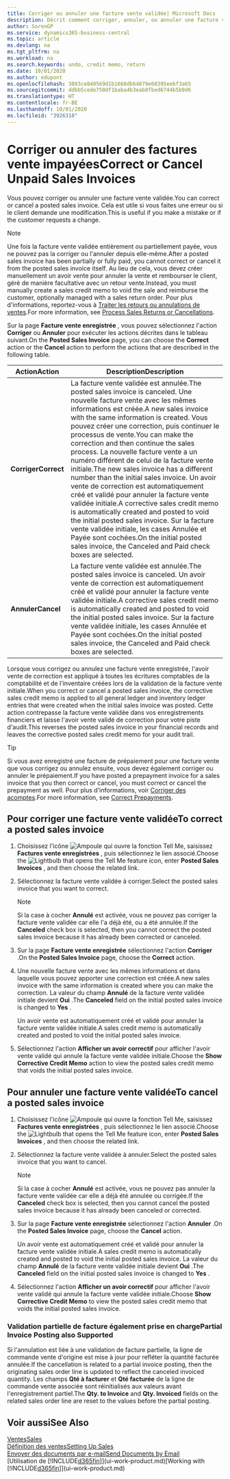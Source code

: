 ```yaml
---
title: Corriger ou annuler une facture vente validée| Microsoft Docs
description: Décrit comment corriger, annuler, ou annuler une facture vente enregistrée et lettrer un avoir vente.
author: SorenGP
ms.service: dynamics365-business-central
ms.topic: article
ms.devlang: na
ms.tgt_pltfrm: na
ms.workload: na
ms.search.keywords: undo, credit memo, return
ms.date: 10/01/2020
ms.author: edupont
ms.openlocfilehash: 3803ce840569d1b1668db64879e68395ee6f3a65
ms.sourcegitcommit: ddbb5cede750df1baba4b3eab8fbed6744b5b9d6
ms.translationtype: HT
ms.contentlocale: fr-BE
ms.lasthandoff: 10/01/2020
ms.locfileid: "3926310"
---
```

# <a name="correct-or-cancel-unpaid-sales-invoices"></a><span data-ttu-id="e0172-103">Corriger ou annuler des factures vente impayées</span><span class="sxs-lookup"><span data-stu-id="e0172-103">Correct or Cancel Unpaid Sales Invoices</span></span>

<span data-ttu-id="e0172-104">Vous pouvez corriger ou annuler une facture vente validée.</span><span class="sxs-lookup"><span data-stu-id="e0172-104">You can correct or cancel a posted sales invoice.</span></span> <span data-ttu-id="e0172-105">Cela est utile si vous faites une erreur ou si le client demande une modification.</span><span class="sxs-lookup"><span data-stu-id="e0172-105">This is useful if you make a mistake or if the customer requests a change.</span></span>

> [!NOTE]  
> <span data-ttu-id="e0172-106">Une fois la facture vente validée entièrement ou partiellement payée, vous ne pouvez pas la corriger ou l'annuler depuis elle-même.</span><span class="sxs-lookup"><span data-stu-id="e0172-106">After a posted sales invoice has been partially or fully paid, you cannot correct or cancel it from the posted sales invoice itself.</span></span> <span data-ttu-id="e0172-107">Au lieu de cela, vous devez créer manuellement un avoir vente pour annuler la vente et rembourser le client, géré de manière facultative avec un retour vente.</span><span class="sxs-lookup"><span data-stu-id="e0172-107">Instead, you must manually create a sales credit memo to void the sale and reimburse the customer, optionally managed with a sales return order.</span></span> <span data-ttu-id="e0172-108">Pour plus d'informations, reportez-vous à [Traiter les retours ou annulations de ventes](sales-how-process-sales-returns-cancellations.md).</span><span class="sxs-lookup"><span data-stu-id="e0172-108">For more information, see [Process Sales Returns or Cancellations](sales-how-process-sales-returns-cancellations.md).</span></span>

<span data-ttu-id="e0172-109">Sur la page **Facture vente enregistrée** , vous pouvez sélectionnez l'action **Corriger** ou **Annuler** pour exécuter les actions décrites dans le tableau suivant.</span><span class="sxs-lookup"><span data-stu-id="e0172-109">On the **Posted Sales Invoice** page, you can choose the **Correct** action or the **Cancel** action to perform the actions that are described in the following table.</span></span>

| <span data-ttu-id="e0172-110">Action</span><span class="sxs-lookup"><span data-stu-id="e0172-110">Action</span></span> | <span data-ttu-id="e0172-111">Description</span><span class="sxs-lookup"><span data-stu-id="e0172-111">Description</span></span> |
| --- | --- |
| <span data-ttu-id="e0172-112">**Corriger**</span><span class="sxs-lookup"><span data-stu-id="e0172-112">**Correct**</span></span> |<span data-ttu-id="e0172-113">La facture vente validée est annulée.</span><span class="sxs-lookup"><span data-stu-id="e0172-113">The posted sales invoice is canceled.</span></span> <span data-ttu-id="e0172-114">Une nouvelle facture vente avec les mêmes informations est créée.</span><span class="sxs-lookup"><span data-stu-id="e0172-114">A new sales invoice with the same information is created.</span></span> <span data-ttu-id="e0172-115">Vous pouvez créer une correction, puis continuer le processus de vente.</span><span class="sxs-lookup"><span data-stu-id="e0172-115">You can make the correction and then continue the sales process.</span></span> <span data-ttu-id="e0172-116">La nouvelle facture vente a un numéro différent de celui de la facture vente initiale.</span><span class="sxs-lookup"><span data-stu-id="e0172-116">The new sales invoice has a different number than the initial sales invoice.</span></span> <span data-ttu-id="e0172-117">Un avoir vente de correction est automatiquement créé et validé pour annuler la facture vente validée initiale.</span><span class="sxs-lookup"><span data-stu-id="e0172-117">A corrective sales credit memo is automatically created and posted to void the initial posted sales invoice.</span></span> <span data-ttu-id="e0172-118">Sur la facture vente validée initiale, les cases Annulée et Payée sont cochées.</span><span class="sxs-lookup"><span data-stu-id="e0172-118">On the initial posted sales invoice, the Canceled and Paid check boxes are selected.</span></span> |
| <span data-ttu-id="e0172-119">**Annuler**</span><span class="sxs-lookup"><span data-stu-id="e0172-119">**Cancel**</span></span> |<span data-ttu-id="e0172-120">La facture vente validée est annulée.</span><span class="sxs-lookup"><span data-stu-id="e0172-120">The posted sales invoice is canceled.</span></span> <span data-ttu-id="e0172-121">Un avoir vente de correction est automatiquement créé et validé pour annuler la facture vente validée initiale.</span><span class="sxs-lookup"><span data-stu-id="e0172-121">A corrective sales credit memo is automatically created and posted to void the initial posted sales invoice.</span></span> <span data-ttu-id="e0172-122">Sur la facture vente validée initiale, les cases Annulée et Payée sont cochées.</span><span class="sxs-lookup"><span data-stu-id="e0172-122">On the initial posted sales invoice, the Canceled and Paid check boxes are selected.</span></span> |

<span data-ttu-id="e0172-123">Lorsque vous corrigez ou annulez une facture vente enregistrée, l'avoir vente de correction est appliqué à toutes les écritures comptables de la comptabilité et de l'inventaire créées lors de la validation de la facture vente initiale.</span><span class="sxs-lookup"><span data-stu-id="e0172-123">When you correct or cancel a posted sales invoice, the corrective sales credit memo is applied to all general ledger and inventory ledger entries that were created when the initial sales invoice was posted.</span></span> <span data-ttu-id="e0172-124">Cette action contrepasse la facture vente validée dans vos enregistrements financiers et laisse l'avoir vente validé de correction pour votre piste d'audit.</span><span class="sxs-lookup"><span data-stu-id="e0172-124">This reverses the posted sales invoice in your financial records and leaves the corrective posted sales credit memo for your audit trail.</span></span>  

> [!TIP]
> <span data-ttu-id="e0172-125">Si vous avez enregistré une facture de prépaiement pour une facture vente que vous corrigez ou annulez ensuite, vous devez également corriger ou annuler le prépaiement.</span><span class="sxs-lookup"><span data-stu-id="e0172-125">If you have posted a prepayment invoice for a sales invoice that you then correct or cancel, you must correct or cancel the prepayment as well.</span></span> <span data-ttu-id="e0172-126">Pour plus d'informations, voir [Corriger des acomptes](finance-how-to-correct-prepayments.md).</span><span class="sxs-lookup"><span data-stu-id="e0172-126">For more information, see [Correct Prepayments](finance-how-to-correct-prepayments.md).</span></span>

## <a name="to-correct-a-posted-sales-invoice"></a><span data-ttu-id="e0172-127">Pour corriger une facture vente validée</span><span class="sxs-lookup"><span data-stu-id="e0172-127">To correct a posted sales invoice</span></span>

1. <span data-ttu-id="e0172-128">Choisissez l'icône ![Ampoule qui ouvre la fonction Tell Me](media/ui-search/search_small.png "Dites-moi ce que vous voulez faire"), saisissez **Factures vente enregistrées** , puis sélectionnez le lien associé.</span><span class="sxs-lookup"><span data-stu-id="e0172-128">Choose the ![Lightbulb that opens the Tell Me feature](media/ui-search/search_small.png "Tell me what you want to do") icon, enter **Posted Sales Invoices** , and then choose the related link.</span></span>  
2. <span data-ttu-id="e0172-129">Sélectionnez la facture vente validée à corriger.</span><span class="sxs-lookup"><span data-stu-id="e0172-129">Select the posted sales invoice that you want to correct.</span></span>

    > [!NOTE]  
    >   <span data-ttu-id="e0172-130">Si la case à cocher **Annulé** est activée, vous ne pouvez pas corriger la facture vente validée car elle l'a déjà été, ou a été annulée.</span><span class="sxs-lookup"><span data-stu-id="e0172-130">If the **Canceled** check box is selected, then you cannot correct the posted sales invoice because it has already been corrected or canceled.</span></span>
3. <span data-ttu-id="e0172-131">Sur la page **Facture vente enregistrée** sélectionnez l'action **Corriger** .</span><span class="sxs-lookup"><span data-stu-id="e0172-131">On the **Posted Sales Invoice** page, choose the **Correct** action.</span></span>  
4. <span data-ttu-id="e0172-132">Une nouvelle facture vente avec les mêmes informations et dans laquelle vous pouvez apporter une correction est créée.</span><span class="sxs-lookup"><span data-stu-id="e0172-132">A new sales invoice with the same information is created where you can make the correction.</span></span> <span data-ttu-id="e0172-133">La valeur du champ **Annulé** de la facture vente validée initiale devient **Oui** .</span><span class="sxs-lookup"><span data-stu-id="e0172-133">The **Canceled** field on the initial posted sales invoice is changed to **Yes** .</span></span>

    <span data-ttu-id="e0172-134">Un avoir vente est automatiquement créé et validé pour annuler la facture vente validée initiale.</span><span class="sxs-lookup"><span data-stu-id="e0172-134">A sales credit memo is automatically created and posted to void the initial posted sales invoice.</span></span>
5. <span data-ttu-id="e0172-135">Sélectionnez l'action **Afficher un avoir correctif** pour afficher l'avoir vente validé qui annule la facture vente validée initiale.</span><span class="sxs-lookup"><span data-stu-id="e0172-135">Choose the **Show Corrective Credit Memo** action to view the posted sales credit memo that voids the initial posted sales invoice.</span></span>

## <a name="to-cancel-a-posted-sales-invoice"></a><span data-ttu-id="e0172-136">Pour annuler une facture vente validée</span><span class="sxs-lookup"><span data-stu-id="e0172-136">To cancel a posted sales invoice</span></span>

1. <span data-ttu-id="e0172-137">Choisissez l'icône ![Ampoule qui ouvre la fonction Tell Me](media/ui-search/search_small.png "Dites-moi ce que vous voulez faire"), saisissez **Factures vente enregistrées** , puis sélectionnez le lien associé.</span><span class="sxs-lookup"><span data-stu-id="e0172-137">Choose the ![Lightbulb that opens the Tell Me feature](media/ui-search/search_small.png "Tell me what you want to do") icon, enter **Posted Sales Invoices** , and then choose the related link.</span></span>  
2. <span data-ttu-id="e0172-138">Sélectionnez la facture vente validée à annuler.</span><span class="sxs-lookup"><span data-stu-id="e0172-138">Select the posted sales invoice that you want to cancel.</span></span>

    > [!NOTE]  
    >   <span data-ttu-id="e0172-139">Si la case à cocher **Annulé** est activée, vous ne pouvez pas annuler la facture vente validée car elle a déjà été annulée ou corrigée.</span><span class="sxs-lookup"><span data-stu-id="e0172-139">If the **Canceled** check box is selected, then you cannot cancel the posted sales invoice because it has already been canceled or corrected.</span></span>
3. <span data-ttu-id="e0172-140">Sur la page **Facture vente enregistrée** sélectionnez l'action **Annuler** .</span><span class="sxs-lookup"><span data-stu-id="e0172-140">On the **Posted Sales Invoice** page, choose the **Cancel** action.</span></span>

    <span data-ttu-id="e0172-141">Un avoir vente est automatiquement créé et validé pour annuler la facture vente validée initiale.</span><span class="sxs-lookup"><span data-stu-id="e0172-141">A sales credit memo is automatically created and posted to void the initial posted sales invoice.</span></span> <span data-ttu-id="e0172-142">La valeur du champ **Annulé** de la facture vente validée initiale devient **Oui** .</span><span class="sxs-lookup"><span data-stu-id="e0172-142">The **Canceled** field on the initial posted sales invoice is changed to **Yes** .</span></span>
4. <span data-ttu-id="e0172-143">Sélectionnez l'action **Afficher un avoir correctif** pour afficher l'avoir vente validé qui annule la facture vente validée initiale.</span><span class="sxs-lookup"><span data-stu-id="e0172-143">Choose **Show Corrective Credit Memo** to view the posted sales credit memo that voids the initial posted sales invoice.</span></span>

### <a name="partial-invoice-posting-also-supported"></a><span data-ttu-id="e0172-144">Validation partielle de facture également prise en charge</span><span class="sxs-lookup"><span data-stu-id="e0172-144">Partial Invoice Posting also Supported</span></span>

<span data-ttu-id="e0172-145">Si l'annulation est liée à une validation de facture partielle, la ligne de commande vente d'origine est mise à jour pour refléter la quantité facturée annulée.</span><span class="sxs-lookup"><span data-stu-id="e0172-145">If the cancellation is related to a partial invoice posting, then the originating sales order line is updated to reflect the canceled invoiced quantity.</span></span> <span data-ttu-id="e0172-146">Les champs **Qté à facturer** et **Qté facturée** de la ligne de commande vente associée sont réinitialisés aux valeurs avant l'enregistrement partiel.</span><span class="sxs-lookup"><span data-stu-id="e0172-146">The **Qty. to Invoice** and **Qty. Invoiced** fields on the related sales order line are reset to the values before the partial posting.</span></span>

## <a name="see-also"></a><span data-ttu-id="e0172-147">Voir aussi</span><span class="sxs-lookup"><span data-stu-id="e0172-147">See Also</span></span>

[<span data-ttu-id="e0172-148">Ventes</span><span class="sxs-lookup"><span data-stu-id="e0172-148">Sales</span></span>](sales-manage-sales.md)  
[<span data-ttu-id="e0172-149">Définition des ventes</span><span class="sxs-lookup"><span data-stu-id="e0172-149">Setting Up Sales</span></span>](sales-setup-sales.md)  
[<span data-ttu-id="e0172-150">Envoyer des documents par e-mail</span><span class="sxs-lookup"><span data-stu-id="e0172-150">Send Documents by Email</span></span>](ui-how-send-documents-email.md)  
<span data-ttu-id="e0172-151">[Utilisation de [!INCLUDE[d365fin](includes/d365fin_md.md)]](ui-work-product.md)</span><span class="sxs-lookup"><span data-stu-id="e0172-151">[Working with [!INCLUDE[d365fin](includes/d365fin_md.md)]](ui-work-product.md)</span></span>
